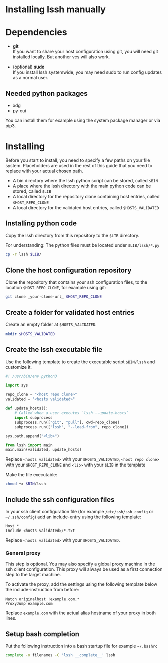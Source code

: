 # Installing lssh manually

# Dependencies

- **git**  
  If you want to share your host configuration using git, you will need git installed locally. But another vcs will also work.

- (optional) **sudo**  
  If you install lssh systemwide, you may need sudo to run config updates as a normal user.

## Needed python packages

- xdg
- py-cui

You can install them for example using the system package manager or via pip3.

# Installing

Before you start to install, you need to specify a few paths on your file system.
Placeholders are used in the rest of this guide that you need to replace with your actual chosen path.

- A bin directory where the lssh python script can be stored, called `$BIN`
- A place where the lssh directory with the main python code can be stored, called `$LIB`
- A local directory for the repository clone containing host entries, called `$HOST_REPO_CLONE`
- A local directory for the validated host entries, called `$HOSTS_VALIDATED`

## Installing python code

Copy the lssh directory from this repository to the `$LIB` directory.

For understanding: The python files must be located under `$LIB/lssh/*.py`

```bash
cp -r lssh $LIB/
```

## Clone the host configuration repository

Clone the repository that contains your ssh configuration files, to the location `$HOST_REPO_CLONE`, for example using git:

```bash
git clone _your-clone-url_ $HOST_REPO_CLONE
```

## Create a folder for validated host entries

Create an empty folder at `$HOSTS_VALIDATED`:

```bash
mkdir $HOSTS_VALIDATED
```

## Create the lssh executable file

Use the following template to create the executable script `$BIN/lssh` and customize it.

```python
#! /usr/bin/env python3

import sys

repo_clone = "<host repo clone>"
validated = "<hosts validated>"

def update_hosts():
    # Called when a user executes `lssh --update-hosts`
    import subprocess
    subprocess.run(["git", "pull"], cwd=repo_clone)
    subprocess.run(["lssh", "--load-from", repo_clone])

sys.path.append("<lib>")

from lssh import main
main.main(validated, update_hosts)
```

Replace `<hosts validated>` with your `$HOSTS_VALIDATED`, `<host repo clone>` with your `$HOST_REPO_CLONE` and `<lib>` with your `$LIB` in the template

Make the file executable:

```bash
chmod +x $BIN/lssh
```

## Include the ssh configuration files

In your ssh client configuration file (for example `/etc/ssh/ssh_config` or `~/.ssh/config`) add an include-entry using the following template:

```
Host *
Include <hosts validated>/*.txt
```

Replace `<hosts validated>` with your `$HOSTS_VALIDATED`.

### General proxy

This step is optional. You may also specify a global proxy machine in the ssh client configuration. This proxy will always be used as a first connection step to the target machine.

To activate the proxy, add the settings using the following template below the include-instruction from before:

```
Match originalhost !example.com,*
ProxyJump example.com
```

Replace `example.com` with the actual alias hostname of your proxy in both lines.

## Setup bash completion

Put the following instruction into a bash startup file for example `~/.bashrc`

```bash
complete -o filenames -C 'lssh __complete__' lssh
```
